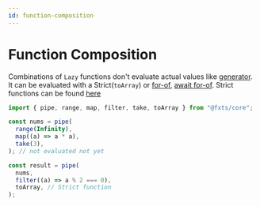 ```yaml
---
id: function-composition
---
```


# Function Composition

Combinations of `Lazy` functions don't evaluate actual values like [generator](https://developer.mozilla.org/en-US/docs/Web/JavaScript/Reference/Global_Objects/Generator).
It can be evaluated with a Strict(`toArray`) or [for-of](https://developer.mozilla.org/en-US/docs/Web/JavaScript/Reference/Statements/for...of), [await for-of](https://developer.mozilla.org/en-US/docs/Web/JavaScript/Reference/Statements/for-await...of). Strict functions can be found [here](https://fxts.dev/docs/index#strict)

```ts
import { pipe, range, map, filter, take, toArray } from "@fxts/core";

const nums = pipe(
  range(Infinity),
  map((a) => a * a),
  take(3),
); // not evaluated not yet

const result = pipe(
  nums,
  filter((a) => a % 2 === 0),
  toArray, // Strict function
);
```
